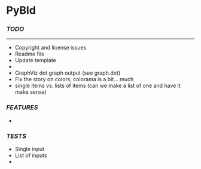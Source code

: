 # PyBld

### *TODO*
---
* Copyright and license issues
* Readme file
* Update template
* 
* GraphViz dot graph output (see graph.dot)
* Fix the story on colors, colorama is a bit... much
* single items vs. lists of items (can we make a list of one and have it make sense)


### *FEATURES*
* 
  
### *TESTS*
* Single input
* List of inputs
* 